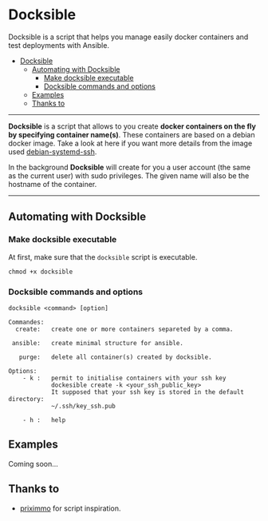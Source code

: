 # Docksible

Docksible is a script that helps you manage easily docker containers and test deployments with Ansible.

- [Docksible](#docksible)
  - [Automating with Docksible](#automating-with-docksible)
    - [Make docksible executable](#make-docksible-executable)
    - [Docksible commands and options](#docksible-commands-and-options)
  - [Examples](#examples)
  - [Thanks to](#thanks-to)

---

**Docksible** is a script that allows to you create **docker containers on the fly by specifying container name(s)**. These containers are based on a debian docker image. Take a look at here if you want more details from the image used [debian-systemd-ssh](https://github.com/sram-z/debian-systemd-ssh).

In the background **Docksible** will create for you a user account (the same as the current user) with sudo privileges. The given name will also be the hostname of the container.

---

## Automating with Docksible

### Make docksible executable

At first, make sure that the `docksible` script is executable.

`chmod +x docksible`

### Docksible commands and options

```console
docksible <command> [option]

Commandes:
  create:   create one or more containers separeted by a comma.
 
 ansible:   create minimal structure for ansible.
 
   purge:   delete all container(s) created by docksible.

Options:      
    - k :   permit to initialise containers with your ssh key
            dockesible create -k <your_ssh_public_key>
            It supposed that your ssh key is stored in the default directory: 
            ~/.ssh/key_ssh.pub

    - h :   help
```

## Examples

Coming soon...

## Thanks to

- [priximmo](https://gitlab.com/xavki/presentations-scripting/-/blob/master/shell/deploy.sh) for script inspiration.
  